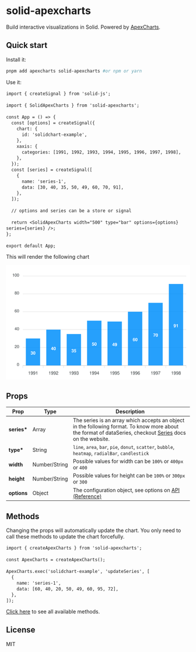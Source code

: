 # solid-apexcharts

Build interactive visualizations in Solid. Powered by [ApexCharts](https://apexcharts.com/).

## Quick start

Install it:

```bash
pnpm add apexcharts solid-apexcharts #or npm or yarn
```

Use it:

```tsx
import { createSignal } from 'solid-js';

import { SolidApexCharts } from 'solid-apexcharts';

const App = () => {
  const [options] = createSignal({
    chart: {
      id: 'solidchart-example',
    },
    xaxis: {
      categories: [1991, 1992, 1993, 1994, 1995, 1996, 1997, 1998],
    },
  });
  const [series] = createSignal([
    {
      name: 'series-1',
      data: [30, 40, 35, 50, 49, 60, 70, 91],
    },
  ]);

  // options and series can be a store or signal

  return <SolidApexCharts width="500" type="bar" options={options} series={series} />;
};

export default App;
```

This will render the following chart

<p><a href="https://github.com/wobsoriano/solid-apexcharts/blob/master/chartexample.svg"><img src="https://github.com/wobsoriano/solid-apexcharts/blob/master/chartexample.svg"></a></p>

## Props

| Prop         | Type          | Description                                                                                                                                                                                      |
| ------------ | ------------- | ------------------------------------------------------------------------------------------------------------------------------------------------------------------------------------------------ |
| **series\*** | Array         | The series is an array which accepts an object in the following format. To know more about the format of dataSeries, checkout [Series](https://apexcharts.com/docs/series/) docs on the website. |
| **type\***   | String        | `line`, `area`, `bar`, `pie`, `donut`, `scatter`, `bubble`, `heatmap`, `radialBar`, `candlestick`                                                                                                |
| **width**    | Number/String | Possible values for width can be `100%` or `400px` or `400`                                                                                                                                      |
| **height**   | Number/String | Possible values for height can be `100%` or `300px` or `300`                                                                                                                                     |
| **options**  | Object        | The configuration object, see options on [API (Reference)](https://apexcharts.com/docs/options/chart/type/)                                                                                      |

## Methods

Changing the props will automatically update the chart. You only need to call these methods to update the chart forcefully.

```tsx
import { createApexCharts } from 'solid-apexcharts';

const ApexCharts = createApexCharts();

ApexCharts.exec('solidchart-example', 'updateSeries', [
  {
    name: 'series-1',
    data: [60, 40, 20, 50, 49, 60, 95, 72],
  },
]);
```

[Click here](https://apexcharts.com/docs/methods) to see all available methods.

## License

MIT
